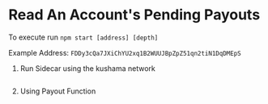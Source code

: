 # Read An Account's Pending Payouts

To execute run `npm start [address] [depth]`

Example Address: `FDDy3cQa7JXiChYU2xq1B2WUUJBpZpZ51qn2tiN1DqDMEpS`

1. Run Sidecar using the kushama network

![]()

2. Using Payout Function

![]()
